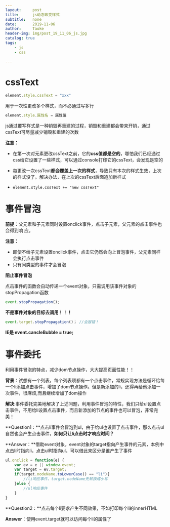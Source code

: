```yaml
---
layout:     post
title:      js动态改变样式
subtitle:   none
date:       2019-11-06
author:     Taoke
header-img: img/post_19_11_06_js.jpg
catalog: true
tags:
    - js
    - css
    
---
```


# cssText

```javascript
element.style.cssText = "xxx"
```

用于一次性更改多个样式，而不必通过写多行

```javascript
element.style.属性名 = 属性值
```

js通过覆写样式是一种销毁再重建的过程，销毁和重建都会带来开销，通过cssText可尽量减少销毁和重建的次数

**注意：**

- 在第一次对元素更改cssText之前，它的**css值都是空的**，哪怕我们已经通过css给它设置了一些样式，可以通过console打印它的cssText，会发现是空的

- 每更改一次cssText**都会覆盖上一次的样式**，导致只有本次的样式生效，上次的样式没了。解决办法，在上次的cssText后面追加新样式

- ```
  element.style.cssText += "new cssText"
  ```


# 事件冒泡

**前提**：父元素和子元素同时设置onclick事件，点击子元素，父元素的点击事件也会得到响			应。

**注意：**

* 即使不给子元素设置onclick事件，点击它仍然会向上冒泡事件，父元素同样会执行点击事件
* 只有同类型的事件才会冒泡

**阻止事件冒泡**

点击事件的函数会自动传递一个event对象，只需调用该事件对象的stopPropagation函数

```javascript
event.stopPropagation();
```

**不是事件对象的目标去调用！！！** 

```javascript
event.target.stopPropagation()； //会报错！
```

**IE是 event.cancleBubble = true;**

# 事件委托

利用事件冒泡的特点，减少dom节点操作，大大提高页面性能！！

**背景**：试想有一个列表，每个列表项都有一个点击事件，常规实现方法是循环给每一个li添加点击事件，增加了dom节点操作。但是新添加的li，还得再给他添加一次事件，很麻烦,而且继续增加了dom操作

**解决**:事件委托完美地解决了上述问题，利用事件冒泡的特性，我们只给ul设置点击事件，不用给li设置点击事件，而且新添加的节点的事件也可以冒泡，非常完美！

**Question1：**点击li事件会冒泡到ul，由于给ul也设置了点击事件，那么点击ul自然也会产生点击事件，**如何只让li点击时才响应时间？**

**Answer：**借助event对象，event对象的target指向产生事件的元素，本例中点击li时指向li，点击ul时指向ul，可以借此来区分是谁产生了事件

```javascript
ul.onclick = function(e) {
	var ev = e || window.event;
	var target = ev.target;
	if(target.nodeName.toLowerCase() == "li"){
        //li响应事件，target.nodeName先转换成小写
	}else {
		//ul响应事件
	}
}
```

**Question2：**点击每个li要求产生不同效果，不如打印每个li的innerHTML

**Answer**：使用event.target就可以访问每个li的属性了